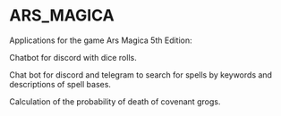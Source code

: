 # ARS_MAGICA

Applications for the game Ars Magica 5th Edition:

Chatbot for discord with dice rolls.

Chat bot for discord and telegram to search for spells by keywords and descriptions of spell bases.

Calculation of the probability of death of covenant grogs.
